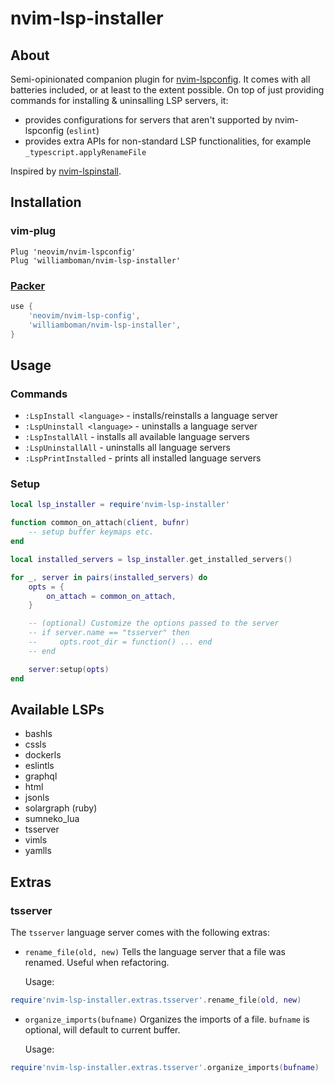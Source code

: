 # nvim-lsp-installer

## About

Semi-opinionated companion plugin for [nvim-lspconfig](https://github.com/neovim/nvim-lspconfig).
It comes with all batteries included, or at least to the extent possible. On top of just providing commands for
installing & uninsalling LSP servers, it:

- provides configurations for servers that aren't supported by nvim-lspconfig (`eslint`)
- provides extra APIs for non-standard LSP functionalities, for example `_typescript.applyRenameFile`

Inspired by [nvim-lspinstall](https://github.com/kabouzeid/nvim-lspinstall).

## Installation

### vim-plug

```vim
Plug 'neovim/nvim-lspconfig'
Plug 'williamboman/nvim-lsp-installer'
```

### [Packer](https://github.com/wbthomason/packer.nvim)

```lua
use {
    'neovim/nvim-lsp-config',
    'williamboman/nvim-lsp-installer',
}
```

## Usage

### Commands

- `:LspInstall <language>` - installs/reinstalls a language server
- `:LspUninstall <language>` - uninstalls a language server
- `:LspInstallAll` - installs all available language servers
- `:LspUninstallAll` - uninstalls all language servers
- `:LspPrintInstalled` - prints all installed language servers

### Setup

```lua
local lsp_installer = require'nvim-lsp-installer'

function common_on_attach(client, bufnr)
    -- setup buffer keymaps etc.
end

local installed_servers = lsp_installer.get_installed_servers()

for _, server in pairs(installed_servers) do
    opts = {
        on_attach = common_on_attach,
    }

    -- (optional) Customize the options passed to the server
    -- if server.name == "tsserver" then
    --     opts.root_dir = function() ... end
    -- end

    server:setup(opts)
end
```

## Available LSPs

- bashls
- cssls
- dockerls
- eslintls
- graphql
- html
- jsonls
- solargraph (ruby)
- sumneko_lua
- tsserver
- vimls
- yamlls

## Extras

### tsserver

The `tsserver` language server comes with the following extras:

- `rename_file(old, new)` Tells the language server that a file was renamed. Useful when refactoring.

  Usage:

```lua
require'nvim-lsp-installer.extras.tsserver'.rename_file(old, new)
```

- `organize_imports(bufname)` Organizes the imports of a file. `bufname` is optional, will default to current buffer.

  Usage:

```lua
require'nvim-lsp-installer.extras.tsserver'.organize_imports(bufname)
```
